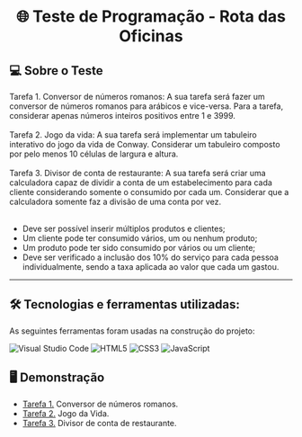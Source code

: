 <h1 align="center"> 🌐 Teste de Programação - Rota das Oficinas </h1>

## 💻 Sobre o Teste

Tarefa 1. Conversor de números romanos: A sua tarefa será fazer um conversor de números romanos para arábicos e vice-versa. Para a tarefa, considerar apenas números inteiros positivos entre 1 e 3999.
<br><br>
Tarefa 2. Jogo da vida: A sua tarefa será implementar um tabuleiro interativo do jogo da vida de Conway. Considerar um tabuleiro composto por pelo menos 10 células de largura e altura.
<br><br>
Tarefa 3. Divisor de conta de restaurante: A sua tarefa será criar uma calculadora capaz de dividir a conta de um estabelecimento para cada cliente considerando somente o consumido por cada um. Considerar que a calculadora somente faz a divisão de uma conta por vez.
<br><br>

- Deve ser possível inserir múltiplos produtos e clientes;
- Um cliente pode ter consumido vários, um ou nenhum produto;
- Um produto pode ter sido consumido por vários ou um cliente;
- Deve ser verificado a inclusão dos 10% do serviço para cada pessoa individualmente, sendo a taxa aplicada ao valor que cada um gastou.

---

## 🛠 Tecnologias e ferramentas utilizadas:

As seguintes ferramentas foram usadas na construção do projeto:

![Visual Studio Code](https://img.shields.io/badge/Visual%20Studio%20Code-0078d7.svg?style=for-the-badge&logo=visual-studio-code&logoColor=white)
![HTML5](https://img.shields.io/badge/html5-%23E34F26.svg?style=for-the-badge&logo=html5&logoColor=white)
![CSS3](https://img.shields.io/badge/css3-%231572B6.svg?style=for-the-badge&logo=css3&logoColor=white)
![JavaScript](https://img.shields.io/badge/javascript-%23323330.svg?style=for-the-badge&logo=javascript&logoColor=%23F7DF1E)

## 🖥️ Demonstração

- <a href="https://romanos-numeros.vercel.app/">Tarefa 1.</a> Conversor de números romanos.
- <a href="https://game-of-liffe.vercel.app/">Tarefa 2.</a> Jogo da Vida.
- <a href="https://divisor-de-conta.vercel.app/">Tarefa 3.</a> Divisor de conta de restaurante.

